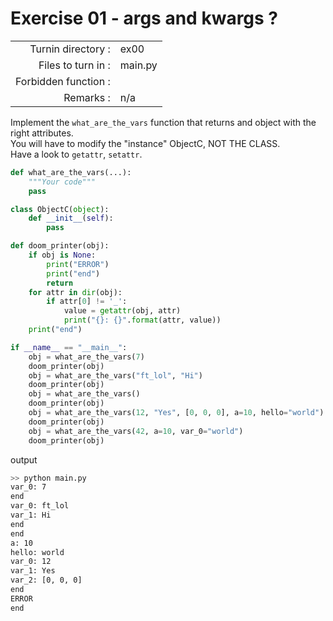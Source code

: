 # Exercise 01 - args and kwargs ?

|                         |                    |
| -----------------------:| ------------------ |
|   Turnin directory :    |  ex00              |
|   Files to turn in :    |  main.py           |
|   Forbidden function :  |                    |
|   Remarks :             |  n/a               |

Implement the `what_are_the_vars` function that returns and object with the right attributes.  
You will have to modify the "instance" ObjectC, NOT THE CLASS.  
Have a look to `getattr`, `setattr`.  

```py
def what_are_the_vars(...):
    """Your code"""
    pass

class ObjectC(object):
    def __init__(self):
        pass

def doom_printer(obj):
    if obj is None:
        print("ERROR")
        print("end")
        return
    for attr in dir(obj):
        if attr[0] != '_':
            value = getattr(obj, attr)
            print("{}: {}".format(attr, value))
    print("end")

if __name__ == "__main__":
    obj = what_are_the_vars(7)
    doom_printer(obj)
    obj = what_are_the_vars("ft_lol", "Hi")
    doom_printer(obj)
    obj = what_are_the_vars()
    doom_printer(obj)
    obj = what_are_the_vars(12, "Yes", [0, 0, 0], a=10, hello="world")
    doom_printer(obj)
    obj = what_are_the_vars(42, a=10, var_0="world")
    doom_printer(obj)
```

output
```bash
>> python main.py
var_0: 7
end
var_0: ft_lol
var_1: Hi
end
end
a: 10
hello: world
var_0: 12
var_1: Yes
var_2: [0, 0, 0]
end
ERROR
end
```
